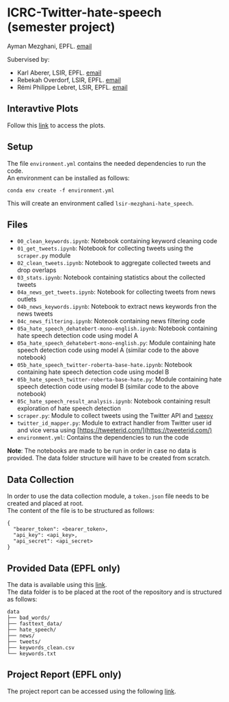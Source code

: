 # ICRC-Twitter-hate-speech (semester project)

Ayman Mezghani, EPFL. [email](mailto:ayman.mezghani@epfl.ch)

Subervised by:
 - Karl Aberer, LSIR, EPFL. [email](mailto:karl.aberer@epfl.ch)
 - Rebekah Overdorf, LSIR, EPFL. [email](mailto:rebekah.overdorf@epfl.ch)
 - Rémi Philippe Lebret, LSIR, EPFL. [email](mailto:remi.lebret@epfl.ch)

## Interavtive Plots
Follow this [link](https://ayman-mezghani.github.io/ICRC-Twitter-hate-speech/interactive/) to access the plots.

## Setup
The file `environment.yml` contains the needed dependencies to run the code.<br>
An environment can be installed as follows:
```
conda env create -f environment.yml
```
This will create an environment called `lsir-mezghani-hate_speech`.

## Files
 - `00_clean_keywords.ipynb`: Notebook containing keyword cleaning code
 - `01_get_tweets.ipynb`: Notebook for collecting tweets using the `scraper.py` module
 - `02_clean_tweets.ipynb`: Notebook to aggregate collected tweets and drop overlaps
 - `03_stats.ipynb`: Notebook containing statistics about the collected tweets
 - `04a_news_get_tweets.ipynb`: Notebook for collecting tweets from news outlets
 - `04b_news_keywords.ipynb`: Notebook to extract news keywords fron the news tweets
 - `04c_news_filtering.ipynb`: Noteook containing news filtering code
 - `05a_hate_speech_dehatebert-mono-english.ipynb`: Notebook containing hate speech detection code using model A
 - `05a_hate_speech_dehatebert-mono-english.py`: Module containing hate speech detection code using model A (similar code to the above notebook)
 - `05b_hate_speech_twitter-roberta-base-hate.ipynb`: Notebook containing hate speech detection code using model B
 - `05b_hate_speech_twitter-roberta-base-hate.py`: Module containing hate speech detection code using model B (similar code to the above notebook)
 - `05c_hate_speech_result_analysis.ipynb`: Notebook containing result exploration of hate speech detection
 - `scraper.py`: Module to collect tweets using the Twitter API and [`tweepy`](https://www.tweepy.org/)
 - `twitter_id_mapper.py`: Module to extract handler from Twitter user id and vice versa using [https://tweeterid.com/](https://tweeterid.com/)
 - `environment.yml`: Contains the dependencies to run the code

**Note**: The notebooks are made to be run in order in case no data is provided. The data folder structure will have to be created from scratch.

## Data Collection
In order to use the data collection module, a `token.json` file needs to be created and placed at root.<br>
The content of the file is to be structured as follows:
```
{
  "bearer_token": <bearer_token>,
  "api_key": <api_key>,
  "api_secret": <api_secret>
}
```

## Provided Data (EPFL only)
The data is available using this [link](https://drive.google.com/drive/folders/1pP-ypxPv85wf9OOD8ajqkBntjo3PYylF?usp=sharing).<br>
The data folder is to be placed at the root of the repository and is structured as follows:
```
data
├── bad_words/
├── fasttext_data/
├── hate_speech/
├── news/
├── tweets/
├── keywords_clean.csv
└── keywords.txt
```

## Project Report (EPFL only)
The project report can be accessed using the following [link]().
